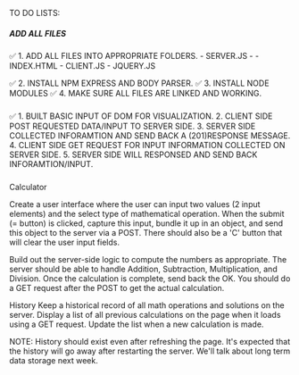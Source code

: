 TO DO LISTS:

##### ADD ALL FILES

✅ 1. ADD ALL FILES INTO APPROPRIATE FOLDERS. 
    <SERVER>
        - SERVER.JS
        - <PUBLIC>
            -INDEX.HTML
            <SCRIPTS>
                - CLIENT.JS
                - JQUERY.JS
            <STYLES>

✅ 2. INSTALL NPM EXPRESS AND BODY PARSER.
✅ 3. INSTALL NODE MODULES
✅ 4. MAKE SURE ALL FILES ARE LINKED AND WORKING. 

#####  

✅ 1. BUILT BASIC INPUT OF DOM FOR VISUALIZATION.
2. CLIENT SIDE POST REQUESTED DATA/INPUT TO SERVER SIDE. 
3. SERVER SIDE COLLECTED INFORAMTION AND SEND BACK A (201)RESPONSE MESSAGE. 
4. CLIENT SIDE GET REQUEST FOR INPUT INFORMATION COLLECTED ON SERVER SIDE. 
5. SERVER SIDE WILL RESPONSED AND SEND BACK INFORAMTION/INPUT. 


##### 

Calculator

Create a user interface where the user can input two values (2 input elements) and the select type of mathematical operation. When the submit (= button) is clicked, capture this input, bundle it up in an object, and send this object to the server via a POST. There should also be a 'C' button that will clear the user input fields.

Build out the server-side logic to compute the numbers as appropriate. The server should be able to handle Addition, Subtraction, Multiplication, and Division. Once the calculation is complete, send back the OK. You should do a GET request after the POST to get the actual calculation.

History
Keep a historical record of all math operations and solutions on the server. Display a list of all previous calculations on the page when it loads using a GET request. Update the list when a new calculation is made.

NOTE: History should exist even after refreshing the page. It's expected that the history will go away after restarting the server. We'll talk about long term data storage next week.